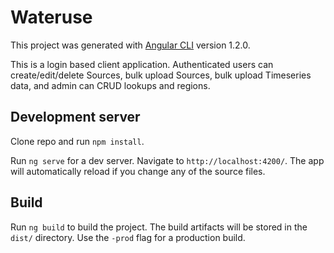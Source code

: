 # Wateruse

This project was generated with [Angular CLI](https://github.com/angular/angular-cli) version 1.2.0.

This is a login based client application. Authenticated users can create/edit/delete Sources, bulk upload Sources, bulk upload Timeseries data, and admin can CRUD lookups and regions.

## Development server
Clone repo and run `npm install`.

Run `ng serve` for a dev server. Navigate to `http://localhost:4200/`. The app will automatically reload if you change any of the source files.

## Build

Run `ng build` to build the project. The build artifacts will be stored in the `dist/` directory. Use the `-prod` flag for a production build.
